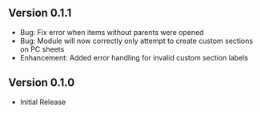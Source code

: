 ## Version 0.1.1
- Bug: Fix error when items without parents were opened
- Bug: Module will now correctly only attempt to create custom sections on PC sheets
- Enhancement: Added error handling for invalid custom section labels

## Version 0.1.0
- Initial Release